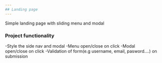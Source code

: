```yaml
---
## Landing page
---
```


Simple landing page with sliding menu and modal

### Project functionality

-Style the side nav and modal
-Menu open/close on click
-Modal open/close on click
-Validation of form(e.g username, email, pasword....) on submission
